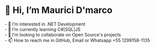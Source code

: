 
<h1>👋 Hi, I’m Maurici D'marco</h1>
<div>
- 👀 I’m interested in .NET Development
  <br/>
- 🌱 I’m currently learning C#|SQL|JS
    <br/>
- 💞️ I’m looking to collaborate on Open Source's projects
    <br/>
- 📫 How to reach me in GitHub, Email or Whatsapp +55 1299158-1135
    <br/>
</div>
